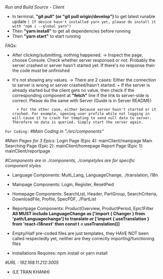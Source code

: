 *Run and Build Source - Client*
- In terminal, **"git pull" (or "git pull origin/develop")** to get latest runable update
`( If device hasn't installed yarn yet, please do install it with "npm i --global yarn")`
- Then **"yarn install"** to get all dependencies before running
- Then **"yarn start"** to start running

*FAQs:*
- After clicking/submitting, nothing happened.
    -> Inspect the page, choose Console. Check whether server responsed or not.
        Probably the server crashed or server hasn't started yet.
        If there's no response then the code must be unfinished

- It's not showing any values.
    -> There are 2 cases: Either the connection to server is wrong or server crashed/hasn't started.
        + If the server is already started but the client gets no value, then check if the corresponding component at **"fetch"** line if the link to server-side is correct. Please do the same with Server (Guide is in Server README) 

        + For the other case, either because server hasn't started or it crashed. For example, opening user profile while not logging in will cause it to crash for tempting to send null data to server. Therefore no data is queried. Simply start the server again.





```For Coding:```
*#Main Coding in "./src/components"*

*#Main Pages for 3 Epics:*
Login Page (Epic 4): mainClient/mainpage
Main Searching Page (Epic 2): mainClient/homepage
Report Page (Epic 1): mainClient/reportpage

*#Components are in ./components, ./compstyles are for specific component styles*
- Language Components: Multi_Lang, LanguageChange, ./translation, i18n
- Mainpage Components: Login, Register, ResetPwd
- Homepage Components: SearchList, Header, PartGroup, SearchCriteria, DownloadFile, Profile, SpecPDF, ./PartList
- Reportpage Components: ProductOverview,  ProductPeriod, Epic1Filter
**All MUST include LanguageChange as ['import { Changer } from 'path/Languagechange'] to translate or ['import { useTranslation } from 'react-i18next' then const t = useTranslation()]**

- Empty/Half pre-coded files are just templates, they HAVE NOT been called respectedly yet, neither are they correctly importing/functioning files

- Installations Requires:
npm install or yarn install

*#URL : 192.168.11.212:3005*
- (LE TRAN KHANH)



